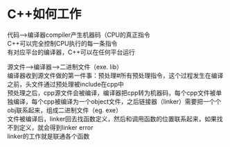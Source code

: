 # C++如何工作
代码-->编译器compiler产生机器码（CPU的真正指令  
C++可以完全控制CPU执行的每一条指令  
有对应平台的编译器，C++可以在任何平台运行  

源文件-->编译器-->二进制文件（exe. lib）  
编译器收到源文件做的第一件事：预处理#所有预处理指令，这个过程发生在编译之前，头文件通过预处理被include在cpp中  
预处理之后，cpp源文件会被编译，编译器把cpp转为机器码，每个cpp文件被单独编译，每个cpp被编译为一个object文件，之后链接器（linker）需要把一个个obj联系起来，组成二进制文件（eg. exe）  
文件被编译后，linker回去找函数定义，然后和调用函数的位置联系起来，如果找不到定义，就会得到linker error  
linker的工作就是联通各个函数  
